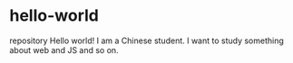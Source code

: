 # hello-world
repository
Hello world!
I am a Chinese student.
I want to study something about web and JS and so on.
